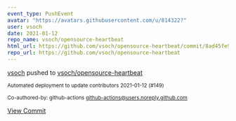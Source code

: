 ```yaml
---
event_type: PushEvent
avatar: "https://avatars.githubusercontent.com/u/814322?"
user: vsoch
date: 2021-01-12
repo_name: vsoch/opensource-heartbeat
html_url: https://github.com/vsoch/opensource-heartbeat/commit/8ad45fe914215c9590de6e4d03bfbf93b11045bd
repo_url: https://github.com/vsoch/opensource-heartbeat
---
```


<a href='https://github.com/vsoch' target='_blank'>vsoch</a> pushed to <a href='https://github.com/vsoch/opensource-heartbeat' target='_blank'>vsoch/opensource-heartbeat</a>

<small>Automated deployment to update contributors 2021-01-12 (#149)

Co-authored-by: github-actions <github-actions@users.noreply.github.com></small>

<a href='https://github.com/vsoch/opensource-heartbeat/commit/8ad45fe914215c9590de6e4d03bfbf93b11045bd' target='_blank'>View Commit</a>